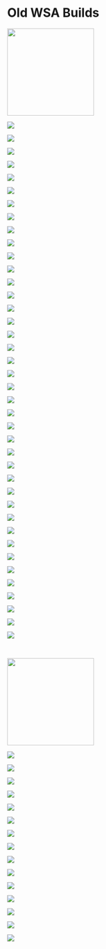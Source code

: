 


#  Old WSA Builds

<img src="https://upload.wikimedia.org/wikipedia/commons/e/e6/Windows_11_logo.svg" style="width: 200px;"/>

[![](https://img.shields.io/badge/Windows%20Subsystem%20For%20Android%3A%202306.40000.2.0-Download%20x64-blueviolet?style=for-the-badge&logo=windows11)](https://github.com/MustardChef/WSAMagiskDelta/releases/tag/Windows_11_2306.40000.2.0)

[![](https://img.shields.io/badge/Windows%20Subsystem%20For%20Android%3A%202306.40000.2.0-Download%20arm64-800040?style=for-the-badge&logo=windows11)](https://github.com/MustardChef/WSAMagiskDelta/releases/tag/Windows_11_2306.40000.2.0_arm64)

[![](https://img.shields.io/badge/Windows%20Subsystem%20For%20Android%3A%202306.40000.1.0-Download%20x64-blueviolet?style=for-the-badge&logo=windows11)](https://github.com/MustardChef/WSAMagiskDelta/releases/tag/Windows_11_2306.40000.1.0)

[![](https://img.shields.io/badge/Windows%20Subsystem%20For%20Android%3A%202306.40000.1.0-Download%20arm64-800040?style=for-the-badge&logo=windows11)](https://github.com/MustardChef/WSAMagiskDelta/releases/tag/Windows_11_2306.40000.1.0_arm64)

[![](https://img.shields.io/badge/Windows%20Subsystem%20For%20Android%3A%202305.40000.6.0-Download%20x64-blueviolet?style=for-the-badge&logo=windows11)](https://github.com/MustardChef/WSAMagiskDelta/releases/tag/Windows_11_2305.40000.6.0)

[![](https://img.shields.io/badge/Windows%20Subsystem%20For%20Android%3A%202305.40000.6.0-Download%20arm64-800040?style=for-the-badge&logo=windows11)](https://github.com/MustardChef/WSAMagiskDelta/releases/tag/Windows_11_2305.40000.6.0_arm64)

[![](https://img.shields.io/badge/Windows%20Subsystem%20For%20Android%3A%202305.40000.5.0-Download%20x64-blueviolet?style=for-the-badge&logo=windows11)](https://github.com/MustardChef/WSAMagiskDelta/releases/tag/Windows_11_2305.40000.5.0)

[![](https://img.shields.io/badge/Windows%20Subsystem%20For%20Android%3A%202305.40000.5.0-Download%20arm64-800040?style=for-the-badge&logo=windows11)](https://github.com/MustardChef/WSAMagiskDelta/releases/tag/Windows_11_2305.40000.5.0_arm64)

[![](https://img.shields.io/badge/Windows%20Subsystem%20For%20Android%3A%202305.40000.4.0-Download%20x64-blueviolet?style=for-the-badge&logo=windows11)](https://github.com/MustardChef/WSAMagiskDelta/releases/tag/Windows_11_2305.40000.4.0)

[![](https://img.shields.io/badge/Windows%20Subsystem%20For%20Android%3A%202305.40000.4.0-Download%20arm64-800040?style=for-the-badge&logo=windows11)](https://github.com/MustardChef/WSAMagiskDelta/releases/tag/Windows_11_2305.40000.4.0_arm64)

[![](https://img.shields.io/badge/Windows%20Subsystem%20For%20Android%3A%202305.40000.3.0-Download%20x64-blueviolet?style=for-the-badge&logo=windows11)](https://github.com/MustardChef/WSAMagiskDelta/releases/tag/Windows_11_2305.40000.3.0)

[![](https://img.shields.io/badge/Windows%20Subsystem%20For%20Android%3A%202305.40000.3.0-Download%20arm64-800040?style=for-the-badge&logo=windows11)](https://github.com/MustardChef/WSAMagiskDelta/releases/tag/Windows_11_2305.40000.3.0_arm64)

[![](https://img.shields.io/badge/Windows%20Subsystem%20For%20Android%3A%202305.40000.2.0-Download%20x64-blueviolet?style=for-the-badge&logo=windows11)](https://github.com/MustardChef/WSAMagiskDelta/releases/tag/Windows_11_2305.40000.2.0)

[![](https://img.shields.io/badge/Windows%20Subsystem%20For%20Android%3A%202305.40000.2.0-Download%20arm64-800040?style=for-the-badge&logo=windows11)](https://github.com/MustardChef/WSAMagiskDelta/releases/tag/Windows_11_2305.40000.2.0_arm64)

[![](https://img.shields.io/badge/Windows%20Subsystem%20For%20Android%3A%202304.40000.10.0-Download%20x64-blueviolet?style=for-the-badge&logo=windows11)](https://github.com/MustardChef/WSAMagiskDelta/releases/tag/Windows_11_2304.40000.10.0)

[![](https://img.shields.io/badge/Windows%20Subsystem%20For%20Android%3A%202304.40000.10.0-Download%20arm64-800040?style=for-the-badge&logo=windows11)](https://github.com/MustardChef/WSAMagiskDelta/releases/tag/Windows_11_2304.40000.10.0_arm64)

[![](https://img.shields.io/badge/Windows%20Subsystem%20For%20Android%3A%202304.40000.7.0-Download%20x64-blueviolet?style=for-the-badge&logo=windows11)](https://github.com/MustardChef/WSAMagiskDelta/releases/tag/Windows_11_2304.40000.7.0)

[![](https://img.shields.io/badge/Windows%20Subsystem%20For%20Android%3A%202304.40000.7.0-Download%20arm64-800040?style=for-the-badge&logo=windows11)](https://github.com/MustardChef/WSAMagiskDelta/releases/tag/Windows_11_2304.40000.7.0_arm64)

[![](https://img.shields.io/badge/Windows%20Subsystem%20For%20Android%3A%202304.40000.6.0-Download%20x64-blueviolet?style=for-the-badge&logo=windows11)](https://github.com/MustardChef/WSAMagiskDelta/releases/tag/Windows_11_2304.40000.6.0)

[![](https://img.shields.io/badge/Windows%20Subsystem%20For%20Android%3A%202304.40000.6.0-Download%20arm64-800040?style=for-the-badge&logo=windows11)](https://github.com/MustardChef/WSAMagiskDelta/releases/tag/Windows_11_2304.40000.6.0_arm64)

[![](https://img.shields.io/badge/Windows%20Subsystem%20For%20Android%3A%202304.40000.5.0-Download%20x64-blueviolet?style=for-the-badge&logo=windows11)](https://github.com/MustardChef/WSAMagiskDelta/releases/tag/Windows_11_2304.40000.5.0)

[![](https://img.shields.io/badge/Windows%20Subsystem%20For%20Android%3A%202304.40000.5.0-Download%20arm64-800040?style=for-the-badge&logo=windows11)](https://github.com/MustardChef/WSAMagiskDelta/releases/tag/Windows_11_2304.40000.5.0_arm64)

[![](https://img.shields.io/badge/Windows%20Subsystem%20For%20Android%3A%202303.40000.4.0-Download%20x64-blueviolet?style=for-the-badge&logo=windows11)](https://github.com/MustardChef/WSAMagiskDelta/releases/tag/Windows_11_2304.40000.4.0)

[![](https://img.shields.io/badge/Windows%20Subsystem%20For%20Android%3A%202303.40000.4.0-Download%20arm64-800040?style=for-the-badge&logo=windows11)](https://github.com/MustardChef/WSAMagiskDelta/releases/tag/Windows_11_2304.40000.4.0_arm64)

[![](https://img.shields.io/badge/Windows%20Subsystem%20For%20Android%3A%202303.40000.5.0-Download%20x64-blueviolet?style=for-the-badge&logo=windows11)](https://github.com/MustardChef/WSAMagiskDelta/releases/tag/Windows_11_2303.40000.5.0)

[![](https://img.shields.io/badge/Windows%20Subsystem%20For%20Android%3A%202303.40000.5.0-Download%20arm64-800040?style=for-the-badge&logo=windows11)](https://github.com/MustardChef/WSAMagiskDelta/releases/tag/Windows_11_2303.40000.5.0_arm64)

[![](https://img.shields.io/badge/Windows%20Subsystem%20For%20Android%3A%202303.40000.4.0-Download%20x64-blueviolet?style=for-the-badge&logo=windows11)](https://github.com/MustardChef/WSAMagiskDelta/releases/tag/Windows_11_2303.40000.4.0)

[![](https://img.shields.io/badge/Windows%20Subsystem%20For%20Android%3A%202303.40000.4.0-Download%20arm64-800040?style=for-the-badge&logo=windows11)](https://github.com/MustardChef/WSAMagiskDelta/releases/tag/Windows_11_2303.40000.4.0_arm64)

[![](https://img.shields.io/badge/Windows%20Subsystem%20For%20Android%3A%202303.40000.3.0-Download%20x64-blueviolet?style=for-the-badge&logo=windows11)](https://github.com/MustardChef/WSAMagiskDelta/releases/tag/Windows_11_2303.40000.3.0)

[![](https://img.shields.io/badge/Windows%20Subsystem%20For%20Android%3A%202303.40000.3.0-Download%20arm64-800040?style=for-the-badge&logo=windows11)](https://github.com/MustardChef/WSAMagiskDelta/releases/tag/Windows_11_2303.40000.3.0_arm64)

[![](https://img.shields.io/badge/Windows%20Subsystem%20For%20Android%3A%202303.40000.2.0-Download%20x64-blueviolet?style=for-the-badge&logo=windows11)](https://github.com/MustardChef/WSAMagiskDelta/releases/tag/Windows_11_2303.40000.2.0)

[![](https://img.shields.io/badge/Windows%20Subsystem%20For%20Android%3A%202303.40000.2.0-Download%20arm64-800040?style=for-the-badge&logo=windows11)](https://github.com/MustardChef/WSAMagiskDelta/releases/tag/Windows_11_2303.40000.2.0_arm64)

[![](https://img.shields.io/badge/Windows%20Subsystem%20For%20Android%3A%202302.40000.9.0-Download%20x64-blueviolet?style=for-the-badge&logo=windows11)](https://github.com/MustardChef/WSAMagiskDelta/releases/tag/Windows_11_2302.40000.9.0)

[![](https://img.shields.io/badge/Windows%20Subsystem%20For%20Android%3A%202302.40000.9.0-Download%20arm64-800040?style=for-the-badge&logo=windows11)](https://github.com/MustardChef/WSAMagiskDelta/releases/tag/Windows_11_2302.40000.9.0_arm64)

[![](https://img.shields.io/badge/Windows%20Subsystem%20For%20Android%3A%202302.40000.8.0-Download%20x64-blueviolet?style=for-the-badge&logo=windows11)](https://github.com/MustardChef/WSAMagiskDelta/releases/tag/Windows_11_2302.40000.8.0)

[![](https://img.shields.io/badge/Windows%20Subsystem%20For%20Android%3A%202302.40000.8.0-Download%20arm64-800040?style=for-the-badge&logo=windows11)](https://github.com/MustardChef/WSAMagiskDelta/releases/tag/Windows_11_2302.40000.8.0_arm64)

[![](https://img.shields.io/badge/Windows%20Subsystem%20For%20Android%3A%202302.40000.6.0-Download%20x64-blueviolet?style=for-the-badge&logo=windows11)](https://github.com/MustardChef/WSAMagiskDelta/releases/tag/Windows_11_2302.40000.6.0)

[![](https://img.shields.io/badge/Windows%20Subsystem%20For%20Android%3A%202302.40000.6.0-Download%20arm64-800040?style=for-the-badge&logo=windows11)](https://github.com/MustardChef/WSAMagiskDelta/releases/tag/Windows_11_2302.40000.6.0_arm64)

[![](https://img.shields.io/badge/Windows%20Subsystem%20For%20Android%3A%202301.40000.7.0-Download%20x64-blueviolet?style=for-the-badge&logo=windows11)](https://github.com/MustardChef/WSAMagiskDelta/releases/tag/Windows_11_2301.40000.7.0)

[![](https://img.shields.io/badge/Windows%20Subsystem%20For%20Android%3A%202301.40000.7.0-Download%20arm64-800040?style=for-the-badge&logo=windows11)](https://github.com/MustardChef/WSAMagiskDelta/releases/tag/Windows_11_2301.40000.7.0_arm64)

&nbsp;

<img src="https://upload.wikimedia.org/wikipedia/commons/0/05/Windows_10_Logo.svg" style="width: 200px;"/>


[![](https://img.shields.io/badge/Windows%20Subsystem%20For%20Android%3A%202306.40000.2.0-Download%20x64%20-9cf?style=for-the-badge&logo=windows)](https://github.com/MustardChef/WSAMagiskDelta/releases/tag/Windows_10_2306.40000.2.0)

[![](https://img.shields.io/badge/Windows%20Subsystem%20For%20Android%3A%202306.40000.1.0-Download%20x64%20-9cf?style=for-the-badge&logo=windows)](https://github.com/MustardChef/WSAMagiskDelta/releases/tag/Windows_10_2306.40000.1.0)

[![](https://img.shields.io/badge/Windows%20Subsystem%20For%20Android%3A%202305.40000.6.0-Download%20x64%20-9cf?style=for-the-badge&logo=windows)](https://github.com/MustardChef/WSAMagiskDelta/releases/tag/Windows_10_2305.40000.6.0)

[![](https://img.shields.io/badge/Windows%20Subsystem%20For%20Android%3A%202305.40000.5.0-Download%20x64%20-9cf?style=for-the-badge&logo=windows)](https://github.com/MustardChef/WSAMagiskDelta/releases/tag/Windows_10_2305.40000.5.0)

[![](https://img.shields.io/badge/Windows%20Subsystem%20For%20Android%3A%202305.40000.4.0-Download%20x64%20-9cf?style=for-the-badge&logo=windows)](https://github.com/MustardChef/WSAMagiskDelta/releases/tag/Windows_10_2305.40000.4.0)

[![](https://img.shields.io/badge/Windows%20Subsystem%20For%20Android%3A%202305.40000.3.0-Download%20x64%20-9cf?style=for-the-badge&logo=windows)](https://github.com/MustardChef/WSAMagiskDelta/releases/tag/Windows_10_2305.40000.3.0)

[![](https://img.shields.io/badge/Windows%20Subsystem%20For%20Android%3A%202304.40000.10.0-Download%20x64%20-9cf?style=for-the-badge&logo=windows)](https://github.com/MustardChef/WSAMagiskDelta/releases/tag/Windows_10_2304.40000.10.0)

[![](https://img.shields.io/badge/Windows%20Subsystem%20For%20Android%3A%202303.40000.5.0-Download%20x64%20-9cf?style=for-the-badge&logo=windows)](https://github.com/MustardChef/WSAMagiskDelta/releases/tag/Windows_10_2303.40000.5.0)

[![](https://img.shields.io/badge/Windows%20Subsystem%20For%20Android%3A%202303.40000.4.0-Download%20x64%20-9cf?style=for-the-badge&logo=windows)](https://github.com/MustardChef/WSAMagiskDelta/releases/tag/Windows_10_2303.40000.4.0)

[![](https://img.shields.io/badge/Windows%20Subsystem%20For%20Android%3A%202303.40000.3.0-Download%20x64%20-9cf?style=for-the-badge&logo=windows)](https://github.com/MustardChef/WSAMagiskDelta/releases/tag/Windows_10_2303.40000.3.0)

[![](https://img.shields.io/badge/Windows%20Subsystem%20For%20Android%3A%202303.40000.2.0-Download%20x64%20-9cf?style=for-the-badge&logo=windows)](https://github.com/MustardChef/WSAMagiskDelta/releases/tag/Windows_10_2303.40000.2.0)

[![](https://img.shields.io/badge/Windows%20Subsystem%20For%20Android%3A%202302.40000.9.0-Download%20x64%20-9cf?style=for-the-badge&logo=windows)](https://github.com/MustardChef/WSAMagiskDelta/releases/tag/Windows_10_2302.40000.9.0)

[![](https://img.shields.io/badge/Windows%20Subsystem%20For%20Android%3A%202302.40000.8.0-Download%20x64%20-9cf?style=for-the-badge&logo=windows)](https://github.com/MustardChef/WSAMagiskDelta/releases/tag/Windows_10_2302.40000.8.0)

[![](https://img.shields.io/badge/Windows%20Subsystem%20For%20Android%3A%202302.40000.6.0-Download%20x64%20-9cf?style=for-the-badge&logo=windows)](https://github.com/MustardChef/WSAMagiskDelta/releases/tag/Windows_10_2302.40000.6.0)

[![](https://img.shields.io/badge/Windows%20Subsystem%20For%20Android%3A%202301.40000.7.0-Download%20x64%20-9cf?style=for-the-badge&logo=windows)](https://github.com/MustardChef/WSAMagiskDelta/releases/tag/Windows_10_2301.40000.7.0)

